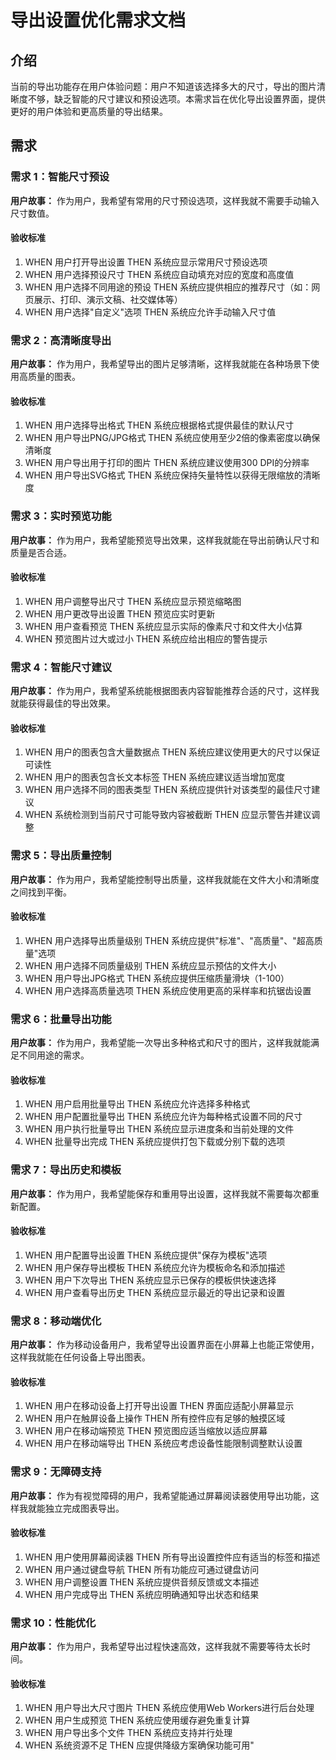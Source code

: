 # 导出设置优化需求文档

## 介绍

当前的导出功能存在用户体验问题：用户不知道该选择多大的尺寸，导出的图片清晰度不够，缺乏智能的尺寸建议和预设选项。本需求旨在优化导出设置界面，提供更好的用户体验和更高质量的导出结果。

## 需求

### 需求 1：智能尺寸预设

**用户故事：** 作为用户，我希望有常用的尺寸预设选项，这样我就不需要手动输入尺寸数值。

#### 验收标准

1. WHEN 用户打开导出设置 THEN 系统应显示常用尺寸预设选项
2. WHEN 用户选择预设尺寸 THEN 系统应自动填充对应的宽度和高度值
3. WHEN 用户选择不同用途的预设 THEN 系统应提供相应的推荐尺寸（如：网页展示、打印、演示文稿、社交媒体等）
4. WHEN 用户选择"自定义"选项 THEN 系统应允许手动输入尺寸值

### 需求 2：高清晰度导出

**用户故事：** 作为用户，我希望导出的图片足够清晰，这样我就能在各种场景下使用高质量的图表。

#### 验收标准

1. WHEN 用户选择导出格式 THEN 系统应根据格式提供最佳的默认尺寸
2. WHEN 用户导出PNG/JPG格式 THEN 系统应使用至少2倍的像素密度以确保清晰度
3. WHEN 用户导出用于打印的图片 THEN 系统应建议使用300 DPI的分辨率
4. WHEN 用户导出SVG格式 THEN 系统应保持矢量特性以获得无限缩放的清晰度

### 需求 3：实时预览功能

**用户故事：** 作为用户，我希望能预览导出效果，这样我就能在导出前确认尺寸和质量是否合适。

#### 验收标准

1. WHEN 用户调整导出尺寸 THEN 系统应显示预览缩略图
2. WHEN 用户更改导出设置 THEN 预览应实时更新
3. WHEN 用户查看预览 THEN 系统应显示实际的像素尺寸和文件大小估算
4. WHEN 预览图片过大或过小 THEN 系统应给出相应的警告提示

### 需求 4：智能尺寸建议

**用户故事：** 作为用户，我希望系统能根据图表内容智能推荐合适的尺寸，这样我就能获得最佳的导出效果。

#### 验收标准

1. WHEN 用户的图表包含大量数据点 THEN 系统应建议使用更大的尺寸以保证可读性
2. WHEN 用户的图表包含长文本标签 THEN 系统应建议适当增加宽度
3. WHEN 用户选择不同的图表类型 THEN 系统应提供针对该类型的最佳尺寸建议
4. WHEN 系统检测到当前尺寸可能导致内容被截断 THEN 应显示警告并建议调整

### 需求 5：导出质量控制

**用户故事：** 作为用户，我希望能控制导出质量，这样我就能在文件大小和清晰度之间找到平衡。

#### 验收标准

1. WHEN 用户选择导出质量级别 THEN 系统应提供"标准"、"高质量"、"超高质量"选项
2. WHEN 用户选择不同质量级别 THEN 系统应显示预估的文件大小
3. WHEN 用户导出JPG格式 THEN 系统应提供压缩质量滑块（1-100）
4. WHEN 用户选择高质量选项 THEN 系统应使用更高的采样率和抗锯齿设置

### 需求 6：批量导出功能

**用户故事：** 作为用户，我希望能一次导出多种格式和尺寸的图片，这样我就能满足不同用途的需求。

#### 验收标准

1. WHEN 用户启用批量导出 THEN 系统应允许选择多种格式
2. WHEN 用户配置批量导出 THEN 系统应允许为每种格式设置不同的尺寸
3. WHEN 用户执行批量导出 THEN 系统应显示进度条和当前处理的文件
4. WHEN 批量导出完成 THEN 系统应提供打包下载或分别下载的选项

### 需求 7：导出历史和模板

**用户故事：** 作为用户，我希望能保存和重用导出设置，这样我就不需要每次都重新配置。

#### 验收标准

1. WHEN 用户配置导出设置 THEN 系统应提供"保存为模板"选项
2. WHEN 用户保存导出模板 THEN 系统应允许为模板命名和添加描述
3. WHEN 用户下次导出 THEN 系统应显示已保存的模板供快速选择
4. WHEN 用户查看导出历史 THEN 系统应显示最近的导出记录和设置

### 需求 8：移动端优化

**用户故事：** 作为移动设备用户，我希望导出设置界面在小屏幕上也能正常使用，这样我就能在任何设备上导出图表。

#### 验收标准

1. WHEN 用户在移动设备上打开导出设置 THEN 界面应适配小屏幕显示
2. WHEN 用户在触屏设备上操作 THEN 所有控件应有足够的触摸区域
3. WHEN 用户在移动端预览 THEN 预览图应适当缩放以适应屏幕
4. WHEN 用户在移动端导出 THEN 系统应考虑设备性能限制调整默认设置

### 需求 9：无障碍支持

**用户故事：** 作为有视觉障碍的用户，我希望能通过屏幕阅读器使用导出功能，这样我就能独立完成图表导出。

#### 验收标准

1. WHEN 用户使用屏幕阅读器 THEN 所有导出设置控件应有适当的标签和描述
2. WHEN 用户通过键盘导航 THEN 所有功能应可通过键盘访问
3. WHEN 用户调整设置 THEN 系统应提供音频反馈或文本描述
4. WHEN 用户完成导出 THEN 系统应明确通知导出状态和结果

### 需求 10：性能优化

**用户故事：** 作为用户，我希望导出过程快速高效，这样我就不需要等待太长时间。

#### 验收标准

1. WHEN 用户导出大尺寸图片 THEN 系统应使用Web Workers进行后台处理
2. WHEN 用户生成预览 THEN 系统应使用缓存避免重复计算
3. WHEN 用户导出多个文件 THEN 系统应支持并行处理
4. WHEN 系统资源不足 THEN 应提供降级方案确保功能可用"